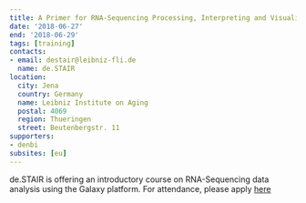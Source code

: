 ```yaml
---
title: A Primer for RNA-Sequencing Processing, Interpreting and Visualization in Jena
date: '2018-06-27'
end: '2018-06-29'
tags: [training]
contacts:
- email: destair@leibniz-fli.de
  name: de.STAIR
location:
  city: Jena
  country: Germany
  name: Leibniz Institute on Aging
  postal: 4069
  region: Thueringen
  street: Beutenbergstr. 11
supporters:
- denbi
subsites: [eu]
---
```


de.STAIR is offering an introductory course on RNA-Sequencing data analysis using the Galaxy platform.
For attendance, please apply [here](https://www.denbi.de/22-training-cat/training-courses/555-a-primer-for-rna-seq-processing-interpreting-and-visualization)

